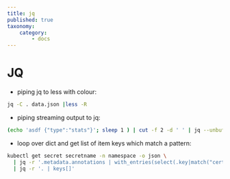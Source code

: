 ```yaml
---
title: jq
published: true
taxonomy:
    category:
        - docs
---
```


# JQ

* piping jq to less with colour:

```bash
jq -C . data.json |less -R
```

* piping streaming output to jq:

```bash
(echo 'asdf {"type":"stats"}'; sleep 1 ) | cut -f 2 -d ' ' | jq --unbuffered .
```

* loop over dict and get list of item keys which match a pattern:

```bash
kubectl get secret secretname -n namespace -o json \
  | jq -r '.metadata.annotations | with_entries(select(.key|match("certmanager.k8s.io")))' \
  | jq -r '. | keys[]'
```